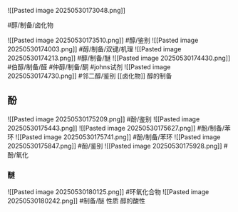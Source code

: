 
![[Pasted image 20250530173048.png]]


#醇/制备/卤化物

![[Pasted image 20250530173510.png]]
#醇/鉴别
![[Pasted image 20250530174003.png]]
#醇/制备/双键/机理 
![[Pasted image 20250530174213.png]]
#醇/制备/醚 
![[Pasted image 20250530174430.png]]
#伯醇/制备/醛 #仲醇/制备/酮 #johns试剂
![[Pasted image 20250530174730.png]]
#邻二醇/鉴别
[[卤化物]]  醇的制备

## 酚
![[Pasted image 20250530175209.png]]
#酚/鉴别
![[Pasted image 20250530175443.png]]
![[Pasted image 20250530175627.png]]
#酚/制备/苯环 
![[Pasted image 20250530175741.png]]
#酚/制备/苯环 
![[Pasted image 20250530175847.png]]
#酚/鉴别 
![[Pasted image 20250530175928.png]]
#酚/氧化 
### 醚 
![[Pasted image 20250530180125.png]]
#环氧化合物
![[Pasted image 20250530180242.png]]
#制备/醚
性质
醇的酸性